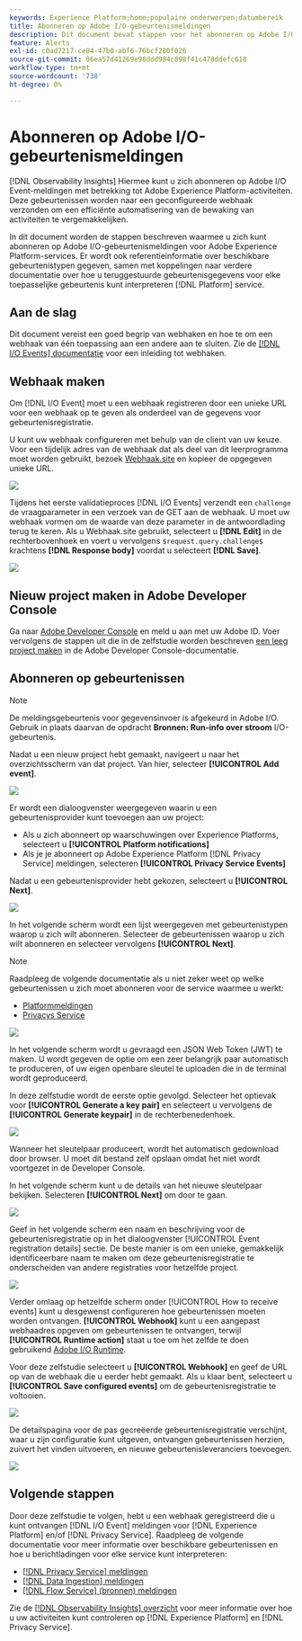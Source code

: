 ```yaml
---
keywords: Experience Platform;home;populaire onderwerpen;datumbereik
title: Abonneren op Adobe I/O-gebeurtenismeldingen
description: Dit document bevat stappen voor het abonneren op Adobe I/O-gebeurtenismeldingen voor Adobe Experience Platform-services. Er wordt ook referentieinformatie over de beschikbare gebeurtenistypen gegeven, samen met koppelingen naar verdere documentatie over hoe de geretourneerde gebeurtenisgegevens voor elke toepasselijke gebeurtenis moeten worden geïnterpreteerd. [!DNL Platform] service.
feature: Alerts
exl-id: c0ad7217-ce84-47b0-abf6-76bcf280f026
source-git-commit: 06ea57d41269e98ddd984c898f41c478ddefc618
workflow-type: tm+mt
source-wordcount: '738'
ht-degree: 0%

---
```


# Abonneren op Adobe I/O-gebeurtenismeldingen

[!DNL Observability Insights] Hiermee kunt u zich abonneren op Adobe I/O Event-meldingen met betrekking tot Adobe Experience Platform-activiteiten. Deze gebeurtenissen worden naar een geconfigureerde webhaak verzonden om een efficiënte automatisering van de bewaking van activiteiten te vergemakkelijken.

In dit document worden de stappen beschreven waarmee u zich kunt abonneren op Adobe I/O-gebeurtenismeldingen voor Adobe Experience Platform-services. Er wordt ook referentieinformatie over beschikbare gebeurtenistypen gegeven, samen met koppelingen naar verdere documentatie over hoe u teruggestuurde gebeurtenisgegevens voor elke toepasselijke gebeurtenis kunt interpreteren [!DNL Platform] service.

## Aan de slag

Dit document vereist een goed begrip van webhaken en hoe te om een webhaak van één toepassing aan een andere aan te sluiten. Zie de [[!DNL I/O Events] documentatie](https://www.adobe.io/apis/experienceplatform/events/docs.html#!adobedocs/adobeio-events/master/intro/webhook_docs_intro.md) voor een inleiding tot webhaken.

## Webhaak maken

Om [!DNL I/O Event] moet u een webhaak registreren door een unieke URL voor een webhaak op te geven als onderdeel van de gegevens voor gebeurtenisregistratie.

U kunt uw webhaak configureren met behulp van de client van uw keuze. Voor een tijdelijk adres van de webhaak dat als deel van dit leerprogramma moet worden gebruikt, bezoek [Webhaak.site](https://webhook.site/) en kopieer de opgegeven unieke URL.

![](../images/notifications/webhook-url.png)

Tijdens het eerste validatieproces [!DNL I/O Events] verzendt een `challenge` de vraagparameter in een verzoek van de GET aan de webhaak. U moet uw webhaak vormen om de waarde van deze parameter in de antwoordlading terug te keren. Als u Webhaak.site gebruikt, selecteert u **[!DNL Edit]** in de rechterbovenhoek en voert u vervolgens `$request.query.challenge$` krachtens **[!DNL Response body]** voordat u selecteert **[!DNL Save]**.

![](../images/notifications/response-challenge.png)

## Nieuw project maken in Adobe Developer Console

Ga naar [Adobe Developer Console](https://www.adobe.com/go/devs_console_ui) en meld u aan met uw Adobe ID. Voer vervolgens de stappen uit die in de zelfstudie worden beschreven [een leeg project maken](https://developer.adobe.com/developer-console/docs/guides/projects/projects-empty/) in de Adobe Developer Console-documentatie.

## Abonneren op gebeurtenissen

>[!NOTE]
>
>De meldingsgebeurtenis voor gegevensinvoer is afgekeurd in Adobe I/O. Gebruik in plaats daarvan de opdracht **Bronnen: Run-info over stroom** I/O-gebeurtenis.

Nadat u een nieuw project hebt gemaakt, navigeert u naar het overzichtsscherm van dat project. Van hier, selecteer **[!UICONTROL Add event]**.

![](../images/notifications/add-event-button.png)

Er wordt een dialoogvenster weergegeven waarin u een gebeurtenisprovider kunt toevoegen aan uw project:

* Als u zich abonneert op waarschuwingen over Experience Platforms, selecteert u **[!UICONTROL Platform notifications]**
* Als je je abonneert op Adobe Experience Platform [!DNL Privacy Service] meldingen, selecteren **[!UICONTROL Privacy Service Events]**

Nadat u een gebeurtenisprovider hebt gekozen, selecteert u **[!UICONTROL Next]**.

![](../images/notifications/event-provider.png)

In het volgende scherm wordt een lijst weergegeven met gebeurtenistypen waarop u zich wilt abonneren. Selecteer de gebeurtenissen waarop u zich wilt abonneren en selecteer vervolgens **[!UICONTROL Next]**.

>[!NOTE]
>
>Raadpleeg de volgende documentatie als u niet zeker weet op welke gebeurtenissen u zich moet abonneren voor de service waarmee u werkt:
>
>* [Platformmeldingen](./rules.md)
>* [Privacys Service](../../privacy-service/privacy-events.md)

![](../images/notifications/choose-event-subscriptions.png)

In het volgende scherm wordt u gevraagd een JSON Web Token (JWT) te maken. U wordt gegeven de optie om een zeer belangrijk paar automatisch te produceren, of uw eigen openbare sleutel te uploaden die in de terminal wordt geproduceerd.

In deze zelfstudie wordt de eerste optie gevolgd. Selecteer het optievak voor **[!UICONTROL Generate a key pair]** en selecteert u vervolgens de **[!UICONTROL Generate keypair]** in de rechterbenedenhoek.

![](../images/notifications/generate-keypair.png)

Wanneer het sleutelpaar produceert, wordt het automatisch gedownload door browser. U moet dit bestand zelf opslaan omdat het niet wordt voortgezet in de Developer Console.

In het volgende scherm kunt u de details van het nieuwe sleutelpaar bekijken. Selecteren **[!UICONTROL Next]** om door te gaan.

![](../images/notifications/keypair-generated.png)

Geef in het volgende scherm een naam en beschrijving voor de gebeurtenisregistratie op in het dialoogvenster [!UICONTROL Event registration details] sectie. De beste manier is om een unieke, gemakkelijk identificeerbare naam te maken om deze gebeurtenisregistratie te onderscheiden van andere registraties voor hetzelfde project.

![](../images/notifications/registration-details.png)

Verder omlaag op hetzelfde scherm onder [!UICONTROL How to receive events] kunt u desgewenst configureren hoe gebeurtenissen moeten worden ontvangen. **[!UICONTROL Webhook]** kunt u een aangepast webhaadres opgeven om gebeurtenissen te ontvangen, terwijl **[!UICONTROL Runtime action]** staat u toe om het zelfde te doen gebruikend [Adobe I/O Runtime](https://www.adobe.io/apis/experienceplatform/runtime/docs.html).

Voor deze zelfstudie selecteert u **[!UICONTROL Webhook]** en geef de URL op van de webhaak die u eerder hebt gemaakt. Als u klaar bent, selecteert u **[!UICONTROL Save configured events]** om de gebeurtenisregistratie te voltooien.

![](../images/notifications/receive-events.png)

De detailspagina voor de pas gecreëerde gebeurtenisregistratie verschijnt, waar u zijn configuratie kunt uitgeven, ontvangen gebeurtenissen herzien, zuivert het vinden uitvoeren, en nieuwe gebeurtenisleveranciers toevoegen.

![](../images/notifications/registration-complete.png)

## Volgende stappen

Door deze zelfstudie te volgen, hebt u een webhaak geregistreerd die u kunt ontvangen [!DNL I/O Event] meldingen voor [!DNL Experience Platform] en/of [!DNL Privacy Service]. Raadpleeg de volgende documentatie voor meer informatie over beschikbare gebeurtenissen en hoe u berichtladingen voor elke service kunt interpreteren:

* [[!DNL Privacy Service] meldingen](../../privacy-service/privacy-events.md)
* [[!DNL Data Ingestion] meldingen](../../ingestion/quality/subscribe-events.md)
* [[!DNL Flow Service] (bronnen) meldingen](../../sources/notifications.md)

Zie de [[!DNL Observability Insights] overzicht](../home.md) voor meer informatie over hoe u uw activiteiten kunt controleren op [!DNL Experience Platform] en [!DNL Privacy Service].
